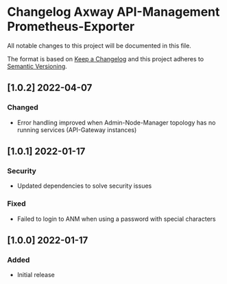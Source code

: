 # Changelog Axway API-Management Prometheus-Exporter
All notable changes to this project will be documented in this file.

The format is based on [Keep a Changelog](http://keepachangelog.com/)
and this project adheres to [Semantic Versioning](http://semver.org/).

## [1.0.2] 2022-04-07

### Changed
- Error handling improved when Admin-Node-Manager topology has no running services (API-Gateway instances)

## [1.0.1] 2022-01-17

### Security
- Updated dependencies to solve security issues

### Fixed
- Failed to login to ANM when using a password with special characters

## [1.0.0] 2022-01-17

### Added
- Initial release
